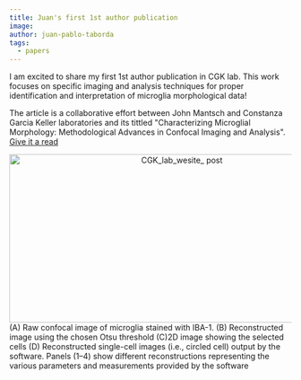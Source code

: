 ```yaml
---
title: Juan's first 1st author publication
image: 
author: juan-pablo-taborda
tags:
  - papers
---
```


<!-- excerpt start -->
I am excited to share my first 1st author publication in CGK lab. This work focuses on specific imaging and analysis techniques for proper identification and interpretation of microglia morphological data! 
<!-- excerpt end -->


The article is a collaborative effort between John Mantsch and Constanza Garcia Keller laboratories and its tittled "Characterizing Microglial Morphology: Methodological Advances in Confocal Imaging and Analysis". [Give it a read](https://www.mdpi.com/2073-4409/14/17/1354)

<div align="center">
<img align="Left"  width="600" height="300" alt="CGK_lab_wesite_ post" src="https://github.com/user-attachments/assets/b19555e4-6cfe-43f7-b6ac-4141b198f60f" />
</div>


(A) Raw confocal image of microglia stained with IBA-1. (B) Reconstructed image using the chosen Otsu threshold (C)2D image showing the selected cells (D) Reconstructed single-cell images (i.e., circled cell) output by the software. Panels (1–4) show different reconstructions representing the various parameters and measurements provided by the software

